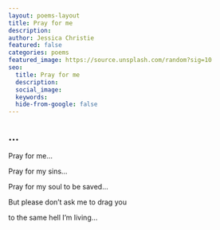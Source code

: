 ```yaml
---
layout: poems-layout
title: Pray for me
description:
author: Jessica Christie
featured: false
categories: poems
featured_image: https://source.unsplash.com/random?sig=10
seo:
  title: Pray for me
  description:
  social_image:
  keywords:
  hide-from-google: false
---
```

## …

Pray for me…

Pray for my sins…

Pray for my soul to be saved…

But please don’t ask me to drag you

to the same hell I’m living…

&nbsp;

